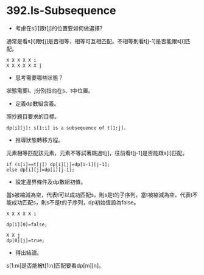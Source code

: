 # 392.Is-Subsequence

- 考慮在s[i]跟t[j]的位置要如何做選擇?

通常是看s[i]跟t[j]是否相等，相等可互相匹配。不相等則看t[j-1]是否能跟s[i]匹配。

```
X X X X X i
X X X X X X j
```

- 思考需要哪些狀態？

狀態需要i、j分別指向在s、t中位置。

- 定義dp數組含義。

照抄題目要求的目標。

```
dp[i][j]: s[1:i] is a subsequence of t[1:j].
```

- 推導狀態轉移方程。

元素相等匹配該元素，元素不等試著跳過t[j]，往前看t[j-1]是否能跟s[i]匹配。

```
if (s[i]==t[j]) dp[i][j]=dp[i-1][j-1];
else dp[i][j]=dp[i][j-1];
```

- 設定邊界條件及dp數組初值。

當s被縮減為空，代表t可以成功匹配s，則s是t的子序列。當t被縮減為空，代表t不能成功匹配s，則s不是t的子序列，dp初始值設為false。

```
X X X X X i

dp[i][0]=false;

X X j
dp[0][j]=true;
```

- 得出結論。

s[1:m]是否能被t[1:n]匹配要看dp[m][n]。
